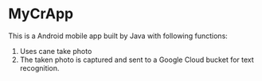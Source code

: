 # MyCrApp

This is a Android mobile app built by Java with following functions:

1. Uses cane take photo
2. The taken photo is captured and sent to a Google Cloud bucket for text recognition.
